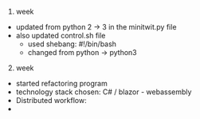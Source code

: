 
1. week
- updated from python 2 -> 3 in the minitwit.py file
- also updated control.sh file
  - used shebang: #!/bin/bash
  - changed from python -> python3

2. week
- started refactoring program
- technology stack chosen: C# / blazor - webassembly
- Distributed workflow:
-  
